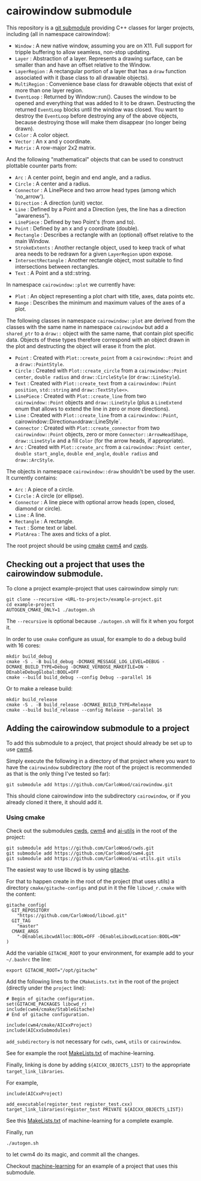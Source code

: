 # cairowindow submodule

This repository is a [git submodule](https://git-scm.com/book/en/v2/Git-Tools-Submodules)
providing C++ classes for larger projects, including (all in namespace cairowindow):

* ``Window`` : A new native window, assuming you are on X11. Full support for tripple buffering to allow seamless, non-stop updating.
* ``Layer`` : Abstraction of a layer. Represents a drawing surface, can be smaller than and have an offset relative to the Window.
* ``LayerRegion`` : A rectangular portion of a layer that has a `draw` function associated with it (base class to all drawable objects).
* ``MultiRegion`` : Convenience base class for drawable objects that exist of more than one layer region.
* ``EventLoop`` : Returned by Window::run(). Causes the window to be opened and everything that was added to it to be drawn. Destructing the returned `EventLoop` blocks until the window was closed. You want to destroy the `EventLoop` before destroying any of the above objects, because destroying those will make them disappear (no longer being drawn).
* ``Color`` : A color object.
* ``Vector`` : An x and y coordinate.
* ``Matrix`` : A row-major 2x2 matrix.

And the following "mathematical" objects that can be used to construct plottable counter parts from:

* ``Arc`` : A center point, begin and end angle, and a radius.
* ``Circle`` : A center and a radius.
* ``Connector`` : A LinePiece and two arrow head types (among which 'no_arrow').
* ``Direction`` : A direction (unit) vector.
* ``Line`` : Defined by a Point and a Direction (yes, the line has a direction "awareness").
* ``LinePiece`` : Defined by two Point's (from and to).
* ``Point`` : Defined by an x and y coordinate (double).
* ``Rectangle`` : Describes a rectangle with an (optional) offset relative to the main Window.
* ``StrokeExtents`` : Another rectangle object, used to keep track of what area needs to be redrawn for a given `LayerRegion` upon expose.
* ``IntersectRectangle`` : Another rectangle object, most suitable to find intersections between rectangles.
* ``Text`` : A Point and a std::string.

In namespace `cairowindow::plot` we currently have:

* ``Plot`` : An object representing a plot chart with title, axes, data points etc.
* ``Range`` : Describes the minimum and maximum values of the axes of a plot.

The following classes in namespace `cairowindow::plot` are derived from the classes with the same
name in namespace `cairowindow` but add a `shared_ptr` to a `draw::` object with the same name, that
contain plot specific data. Objects of these types therefore correspond with an object drawn in the
plot and destructing the object will erase it from the plot.

* ``Point`` : Created with `Plot::create_point` from a `cairowindow::Point` and a `draw::PointStyle`.
* ``Circle`` : Created with `Plot::create_circle` from a `cairowindow::Point center`, `double radius` and `draw::CircleStyle` (or `draw::LineStyle`).
* ``Text`` : Created with `Plot::create_text` from a `cairowindow::Point position`, `std::string` and `draw::TextStyle<>`.
* ``LinePiece`` : Created with `Plot::create_line` from two `cairowindow::Point` objects and `draw::LineStyle` (plus a `LineExtend` enum that allows to extend the line in zero or more directions).
* ``Line`` : Created with `Plot::create_line` from a `cairowindow::Point`, cairowindow::Direction` and `draw::LineStyle`.
* ``Connector`` : Created with `Plot::create_connector` from two `cairowindow::Point` objects, zero or more `Connector::ArrowHeadShape`, `draw::LineStyle` and a fill `Color` (for the arrow heads, if appropriate).
* ``Arc`` : Created with `Plot::create_arc` from a `cairowindow::Point center`, `double start_angle`, `double end_angle`, `double radius` and `draw::ArcStyle`.

The objects in namespace `cairowindow::draw` shouldn't be used by the user.
It currently contains:

* ``Arc`` : A piece of a circle.
* ``Circle`` : A circle (or ellipse).
* ``Connector`` : A line piece with optional arrow heads (open, closed, diamond or circle).
* ``Line`` : A line.
* ``Rectangle`` : A rectangle.
* ``Text`` : Some text or label.
* ``PlotArea`` : The axes and ticks of a plot.

The root project should be using
[cmake](https://cmake.org/overview/)
[cwm4](https://github.com/CarloWood/cwm4) and
[cwds](https://github.com/CarloWood/cwds).

## Checking out a project that uses the cairowindow submodule.

To clone a project example-project that uses cairowindow simply run:

    git clone --recursive <URL-to-project>/example-project.git
    cd example-project
    AUTOGEN_CMAKE_ONLY=1 ./autogen.sh

The ``--recursive`` is optional because ``./autogen.sh`` will fix
it when you forgot it.

In order to use ``cmake`` configure as usual, for example to do a debug build with 16 cores:

    mkdir build_debug
    cmake -S . -B build_debug -DCMAKE_MESSAGE_LOG_LEVEL=DEBUG -DCMAKE_BUILD_TYPE=Debug -DCMAKE_VERBOSE_MAKEFILE=ON -DEnableDebugGlobal:BOOL=OFF
    cmake --build build_debug --config Debug --parallel 16

Or to make a release build:

    mkdir build_release
    cmake -S . -B build_release -DCMAKE_BUILD_TYPE=Release
    cmake --build build_release --config Release --parallel 16

## Adding the cairowindow submodule to a project

To add this submodule to a project, that project should already
be set up to use [cwm4](https://github.com/CarloWood/cwm4).

Simply execute the following in a directory of that project
where you want to have the ``cairowindow`` subdirectory (the
root of the project is recommended as that is the only thing
I've tested so far):

    git submodule add https://github.com/CarloWood/cairowindow.git

This should clone cairowindow into the subdirectory ``cairowindow``, or
if you already cloned it there, it should add it.

### Using cmake

Check out the submodules [cwds](https://github.com/CarloWood/cwds), [cwm4](https://github.com/CarloWood/cwm4)
and [ai-utils](https://github.com/CarloWood/ai-utils) in the root of the project:

    git submodule add https://github.com/CarloWood/cwds.git
    git submodule add https://github.com/CarloWood/cwm4.git
    git submodule add https://github.com/CarloWood/ai-utils.git utils

The easiest way to use libcwd is by using [gitache](https://github.com/CarloWood/gitache).

For that to happen create in the root of the project (that uses utils)
a directory ``cmake/gitache-configs`` and put in it the file ``libcwd_r.cmake``
with the content:

    gitache_config(
      GIT_REPOSITORY
        "https://github.com/CarloWood/libcwd.git"
      GIT_TAG
        "master"
      CMAKE_ARGS
        "-DEnableLibcwdAlloc:BOOL=OFF -DEnableLibcwdLocation:BOOL=ON"
    )

Add the variable ``GITACHE_ROOT`` to your environment,
for example add to your ``~/.bashrc`` the line:

    export GITACHE_ROOT="/opt/gitache"

Add the following lines to the ``CMakeLists.txt`` in the
root of the project (directly under the ``project`` line):

    # Begin of gitache configuration.
    set(GITACHE_PACKAGES libcwd_r)
    include(cwm4/cmake/StableGitache)
    # End of gitache configuration.

    include(cwm4/cmake/AICxxProject)
    include(AICxxSubmodules)

``add_subdirectory`` is not necessary for ``cwds``, ``cwm4``, ``utils`` or ``cairowindow``.

See for example the root [MakeLists.txt](https://github.com/CarloWood/machine-learning/blob/master/CMakeLists.txt) of machine-learning.

Finally, linking is done by adding ``${AICXX_OBJECTS_LIST}`` to
the appropriate ``target_link_libraries``.

For example,

    include(AICxxProject)

    add_executable(register_test register_test.cxx)
    target_link_libraries(register_test PRIVATE ${AICXX_OBJECTS_LIST})

See this [MakeLists.txt](https://github.com/CarloWood/machine-learning/blob/master/src/CMakeLists.txt)
of machine-learning for a complete example.

Finally, run

    ./autogen.sh

to let cwm4 do its magic, and commit all the changes.

Checkout [machine-learning](https://github.com/CarloWood/machine-learning)
for an example of a project that uses this submodule.
